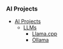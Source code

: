 ### AI Projects

- [AI Projects](#AI-Projects)
  - [LLMs](#LLMs)
    - [Llama.cpp](https://github.com/goml/gobrain)
    - [Ollama](https://github.com/ollama/ollama)
